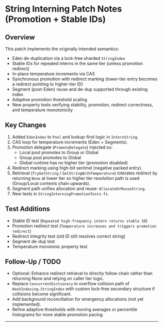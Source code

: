 # String Interning Patch Notes (Promotion + Stable IDs)

## Overview
This patch implements the originally intended semantics:
- Eden de-duplication via a lock-free sharded `StringIndex`
- Stable IDs for repeated interns in the same tier (unless promotion redirect)
- In-place temperature increments via CAS
- Synchronous promotion with redirect marking (lower-tier entry becomes a redirect pointing to higher-tier ID)
- Segment (post-Eden) reuse and de-dup supported through existing index
- Adaptive promotion threshold scaling
- New property tests verifying stability, promotion, redirect correctness, and temperature monotonicity

## Key Changes
1. Added `EdenIndex` to `Pool` and lookup-first logic in `InternString`.
2. CAS loop for temperature increments (Eden + Segments).
3. Promotion delegate (`PromoteDelegate`) injected so:
   - Local pool promotes to Group or Global
   - Group pool promotes to Global
   - Global runtime has no higher tier (promotion disabled)
4. Redirect marking using high-bit sentinel (negative packed entry).
5. Retrieval (`TryGetString` / `GetStringWithTemperature`) tolerates redirect by returning `None` at lower tier so higher tier resolution path is used (Group/Local contexts chain upwards).
6. Segment path unifies allocation and reuse: `AllocateOrReuseString`.
7. New tests in `StringInterningPromotionTests.fs`.

## Test Additions
- Stable ID test (`Repeated high-frequency intern returns stable ID`)
- Promotion redirect test (`Temperature increases and triggers promotion redirect`)
- Redirect integrity test (old ID still resolves correct string)
- Segment de-dup test
- Temperature monotonic property test

## Follow-Up / TODO
- Optional: Enhance redirect retrieval to directly follow chain rather than returning None and relying on caller tier logic.
- Replace `ConcurrentDictionary` in overflow collision path of `HashIndexing.StringIndex` with custom lock-free secondary structure if collisions become significant.
- Add background reconciliation for emergency allocations (not yet implemented).
- Refine adaptive thresholds with moving averages or percentile histograms for more stable promotion pacing.

---